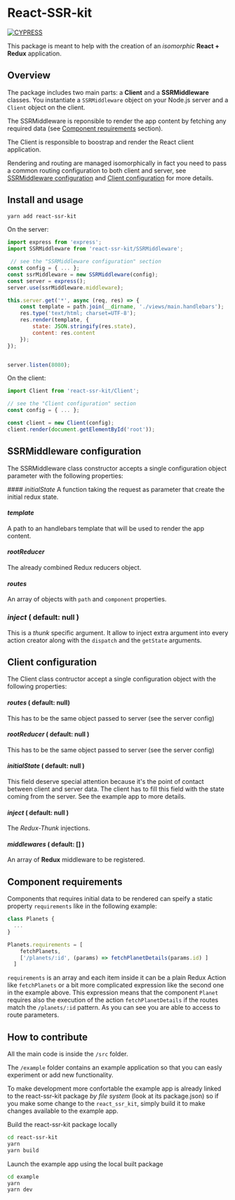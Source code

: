 # React-SSR-kit
[![CYPRESS](https://img.shields.io/badge/cypress-dashboard-brightgreen.svg)](https://dashboard.cypress.io/#/projects/zc3sey/runs)

This package is meant to help with the creation of an _isomorphic_ **React + Redux** application.


## Overview
The package includes two main parts: a **Client** and a **SSRMiddleware** classes.
You instantiate a `SSRMiddleware` object on your Node.js server and a `Client` object on the client.

The SSRMiddleware is reponsible to render the app content by fetching any required data (see [Component requirements](#component-requirements) section).

The Client is responsible to boostrap and render the React client application.

Rendering and routing are managed isomorphically in fact you need to pass a common routing configuration to both client and server, see [SSRMiddleware configuration](#ssrmiddleware-configuration) and [Client configuration](#client-configuration) for more details.


## Install and usage

``` sh
yarn add react-ssr-kit
```

On the server:

``` js
import express from 'express';
import SSRMiddleware from 'react-ssr-kit/SSRMiddleware';

 // see the "SSRMiddleware configuration" section
const config = { ... };
const ssrMiddleware = new SSRMiddleware(config);
const server = express();
server.use(ssrMiddleware.middleware);

this.server.get('*', async (req, res) => {
    const template = path.join(__dirname, './views/main.handlebars');
    res.type('text/html; charset=UTF-8');
    res.render(template, {
        state: JSON.stringify(res.state),
        content: res.content
    });
});


server.listen(8080);
```

On the client:

``` js
import Client from 'react-ssr-kit/Client';

// see the "Client configuration" section
const config = { ... };

const client = new Client(config);
client.render(document.getElementById('root'));
```

## SSRMiddleware configuration
The SSRMiddleware class constructor accepts a single configuration object parameter with the following properties:

#### _initialState_
A function taking the request as parameter that create the initial redux state.

#### _template_
A path to an handlebars template that will be used to render the app content.

#### _rootReducer_
The already combined Redux reducers object.

#### _routes_
An array of objects with `path` and `component` properties.

### _inject_ ( default: null )
This is a *thunk* specific argument. It allow to inject extra argument into every action creator along
with the `dispatch` and the `getState` arguments.


## Client configuration
The Client class contructor accept a single configuration object with the following properties:

#### _routes_ ( default: null)
This has to be the same object passed to server (see the server config)

#### _rootReducer_ ( default: null )
This has to be the same object passed to server (see the server config)

#### _initialState_ ( default: null )
This field deserve special attention because it's the point of contact between client and server data.
The client has to fill this field with the state coming from the server.
See the example app to more details.

#### _inject_ ( default: null )
The *Redux-Thunk* injections.

#### _middlewares_ ( default: [] )
An array of **Redux** middleware to be registered.

## Component requirements
Components that requires initial data to be rendered can speify a static property `requirements` like in the following example:

``` js
class Planets {
  ...
}

Planets.requirements = [
    fetchPlanets,
    ['/planets/:id', (params) => fetchPlanetDetails(params.id) ]
  ]
```

`requirements` is an array and each item inside it can be a plain Redux Action like 
`fetchPlanets` or a bit more complicated expression like the second one in the example above.
This expression means that the component `Planet` requires also the execution of the action `fetchPlanetDetails` 
if the routes match the `/planets/:id` pattern. As you can see you are able to access to route parameters.


## How to contribute

All the main code is inside the `/src` folder.

The `/example` folder contains an example application so that you can easly experiment or add new functionality.

To make development more confortable the example app is already linked to the react-ssr-kit package _by file system_ (look at its package.json) 
so if you make some change to the `react_ssr_kit`, simply build it to make changes available to the example app.

Build the react-ssr-kit package locally

``` sh
cd react-ssr-kit
yarn
yarn build
```

Launch the example app using the local built package

``` sh
cd example
yarn
yarn dev
```
